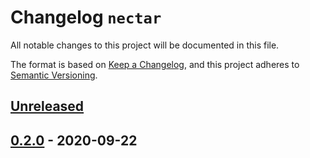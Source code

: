 # Changelog `nectar`

All notable changes to this project will be documented in this file.

The format is based on [Keep a Changelog](https://keepachangelog.com/en/1.0.0/),
and this project adheres to [Semantic Versioning](https://semver.org/spec/v2.0.0.html).

## [Unreleased]

## [0.2.0] - 2020-09-22

[Unreleased]: https://github.com/thomaseizinger/comit-rs/compare/0.2.0...HEAD

[0.2.0]: https://github.com/thomaseizinger/comit-rs/compare/212c61679d964ee8332ba6d4045cc498a35cb9ee...0.2.0
